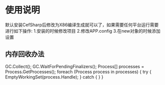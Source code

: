 ﻿# 使用说明
默认安装CefSharp后修改为X86编译生成就可以了，如果需要任何平台运行需要进行如下操作:
1.安装的时候修改项目
2.修改APP.config
3.在new对象的时候添加设置

## 内存回收办法

GC.Collect();
GC.WaitForPendingFinalizers();
Process[] processes = Process.GetProcesses();
foreach (Process process in processes)
{
    try
    {
        EmptyWorkingSet(process.Handle);
    }
    catch
    {
    }
}
